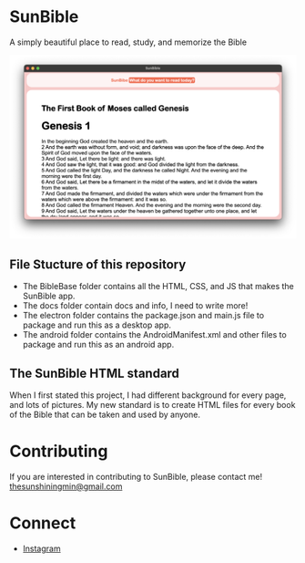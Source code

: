 # SunBible
A simply beautiful place to read, study, and memorize the Bible

![Screnshot](docs/screenshots/main-screenshot.png)

## File Stucture of this repository

- The BibleBase folder contains all the HTML, CSS, and JS that makes the SunBible app.
- The docs folder contain docs and info, I need to write more!
- The electron folder contains the package.json and main.js file to package and run this as a desktop app.
- The android folder contains the AndroidManifest.xml and other files to package and run this as an android app.

## The SunBible HTML standard
When I first stated this project, I had different background for every page, and lots of pictures.
My new standard is to create HTML files for every book of the Bible that can be taken and used by anyone.

# Contributing
If you are interested in contributing to SunBible, please contact me!
[thesunshiningmin@gmail.com](thesunshiningmin@gmail.com)


# Connect
- [Instagram](https://www.instagram.com/sunbible.thesunshining)
